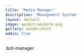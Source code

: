 ```yaml
---
title: 'Media Manager'
description: 'Management System'
layout: default
image: amibot/amibot6.png
gallery: wonderchest
admin: true
---
```


:bot-manager
